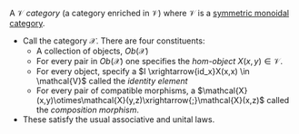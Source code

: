 A $\mathcal{V}$ *category* (a category enriched in $\mathcal{V}$) where 
$\mathcal{V}$ is a [symmetric monoidal category](/docs/math/defs/smc.qmd).

- Call the category $\mathcal{X}$. There are four constituents:
    - A collection of objects, $Ob(\mathcal{X})$
    - For every pair in $Ob(\mathcal{X})$ one specifies the 
      *hom-object* $X(x,y) \in \mathcal{V}$.
    - For every object, specify a 
      $I \xrightarrow{id_x}X(x,x) \in \mathcal{V}$ 
      called the *identity element*
    - For every pair of compatible morphisms, a 
      $\mathcal{X}(x,y)\otimes\mathcal{X}(y,z)\xrightarrow{;}\mathcal{X}(x,z)$ 
      called the *composition morphism*.
- These satisfy the usual associative and unital laws.
